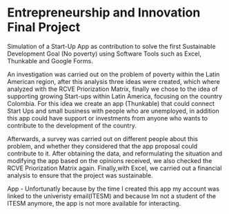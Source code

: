 # Entrepreneurship and Innovation Final Project

Simulation of a Start-Up App as contribution to solve the first Sustainable Development Goal (No poverty) using Software Tools such as Excel, Thunkable and Google Forms.

An investigation was carried out on the problem of poverty within the Latin American region, after this analysis three ideas were created, which where analyzed 
with the RCVE Priorization Matrix, finally we chose to the idea of supporting growing Start-ups within Latin America, focusing on the country Colombia.
For this idea we create an app (Thunkable) that could connect Start Ups and small business with people who are unemployed, in addition this app could have support or 
investments from anyone who wants to contribute to the development of the country.

Afterwards, a survey was carried out on different people about this problem, and whether they considered that the app proposal could contribute to it.
After obtaining the data, and reformulating the situation and modifying the app based on the opinions received, we also checked the RCVE Priorization Matrix again.
Finally,with Excel, we carried out a financial analysis to ensure that the project was sustainable.






App - Unfortunatly because by the time I created this app my account was linked to the univeristy email(ITESM) and because Im not a student of the ITESM anymore, 
the app is not more available for interacting.
